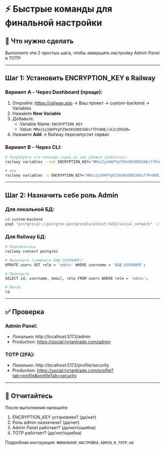 # ⚡ Быстрые команды для финальной настройки

## 🎯 Что нужно сделать

Выполните эти 2 простых шага, чтобы завершить настройку Admin Panel и TOTP:

---

## Шаг 1: Установить ENCRYPTION_KEY в Railway

### Вариант A - Через Dashboard (проще):

1. Откройте: https://railway.app → Ваш проект → custom-backend → Variables
2. Нажмите **New Variable**
3. Добавьте:
   - Variable Name: `ENCRYPTION_KEY`
   - Value: `MMaiIy3dKPYpFZ9eSKVOD03AEsffPn80E/ik2sIRSO0=`
4. Нажмите **Add** → Railway перезапустит сервис

### Вариант B - Через CLI:

```bash
# Попробуйте эти команды (одна из них должна сработать):
railway variables --set ENCRYPTION_KEY="MMaiIy3dKPYpFZ9eSKVOD03AEsffPn80E/ik2sIRSO0="

# или
railway variables -s ENCRYPTION_KEY="MMaiIy3dKPYpFZ9eSKVOD03AEsffPn80E/ik2sIRSO0="
```

---

## Шаг 2: Назначить себе роль Admin

### Для локальной БД:

```bash
cd custom-backend
psql "postgresql://postgres:postgres@localhost:5432/social_network" -c "UPDATE users SET role = 'admin' WHERE username = 'ВАШ_USERNAME';"
```

### Для Railway БД:

```bash
# Подключитесь
railway connect postgres

# Выполните (замените ВАШ_USERNAME):
UPDATE users SET role = 'admin' WHERE username = 'ВАШ_USERNAME';

# Проверьте
SELECT id, username, email, role FROM users WHERE role = 'admin';

# Выход
\q
```

---

## ✅ Проверка

### Admin Panel:
- Локально: http://localhost:5173/admin
- Production: https://social.tyriantrade.com/admin

### TOTP (2FA):
- Локально: http://localhost:5173/profile/security
- Production: https://social.tyriantrade.com/profile?tab=profile&profileTab=security

---

## 📝 Отчитайтесь

После выполнения напишите:

1. ENCRYPTION_KEY установлен? (да/нет)
2. Роль admin назначена? (да/нет)
3. Admin Panel работает? (да/нет/ошибка)
4. TOTP работает? (да/нет/ошибка)

Подробная инструкция: `ФИНАЛЬНАЯ_НАСТРОЙКА_ADMIN_И_TOTP.md`
